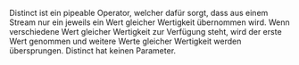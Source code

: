Distinct ist ein pipeable Operator, welcher dafür sorgt, dass aus einem Stream nur ein jeweils ein Wert gleicher Wertigkeit übernommen wird. Wenn verschiedene Wert gleicher Wertigkeit zur Verfügung steht, wird der erste Wert genommen und weitere Werte gleicher Wertigkeit werden übersprungen.
Distinct hat keinen Parameter.

